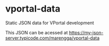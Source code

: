 # vportal-data
Static JSON data for VPortal development

This JSON can be acessed at https://my-json-server.typicode.com/marengga/vportal-data
